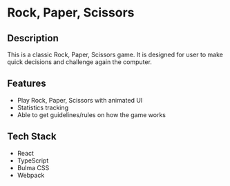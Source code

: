 # Rock, Paper, Scissors

## Description

This is a classic Rock, Paper, Scissors game.
It is designed for user to make quick decisions and challenge again the computer.

## Features

- Play Rock, Paper, Scissors with animated UI
- Statistics tracking
- Able to get guidelines/rules on how the game works

## Tech Stack

- React
- TypeScript
- Bulma CSS
- Webpack
